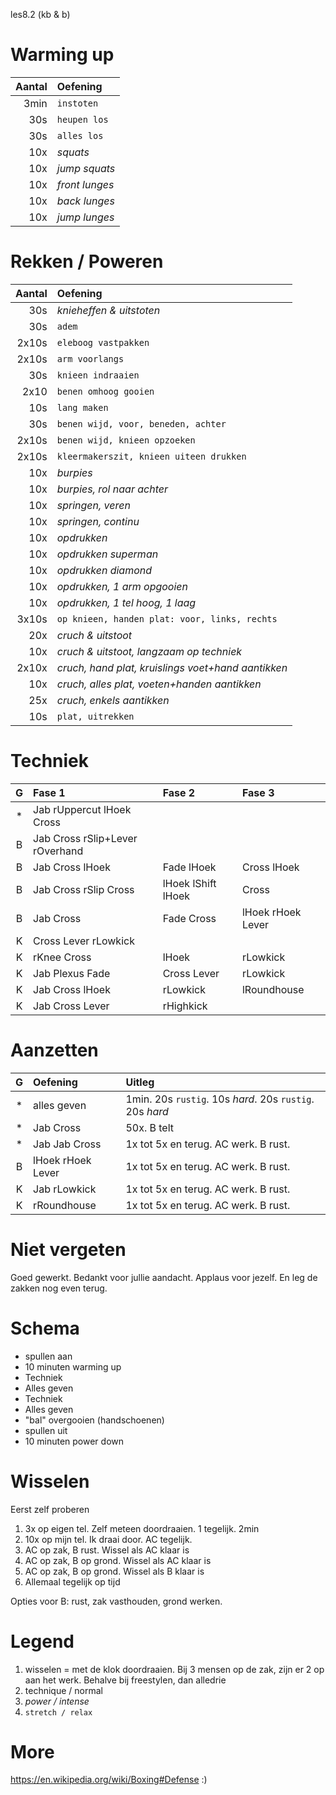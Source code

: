 les8.2 (kb & b)

# Warming up

Aantal | Oefening
------:|:--------
3min   | `instoten`
30s    | `heupen los`
30s    | `alles los`
10x    | *squats*
10x    | *jump squats*
10x    | *front lunges*
10x    | *back lunges*
10x    | *jump lunges*

# Rekken / Poweren

Aantal | Oefening
------:|:--------
30s    | *knieheffen & uitstoten*
30s    | `adem`
2x10s  | `eleboog vastpakken`
2x10s  | `arm voorlangs`
30s    | `knieen indraaien`
2x10   | `benen omhoog gooien`
10s    | `lang maken`
30s    | `benen wijd, voor, beneden, achter`
2x10s  | `benen wijd, knieen opzoeken`
2x10s  | `kleermakerszit, knieen uiteen drukken`
10x    | *burpies*
10x    | *burpies, rol naar achter*
10x    | *springen, veren*
10x    | *springen, continu*
10x    | *opdrukken*
10x    | *opdrukken superman*
10x    | *opdrukken diamond*
10x    | *opdrukken, 1 arm opgooien*
10x    | *opdrukken, 1 tel hoog, 1 laag*
3x10s  | `op knieen, handen plat: voor, links, rechts`
20x    | *cruch & uitstoot*
10x    | *cruch & uitstoot, langzaam op techniek*
2x10x  | *cruch, hand plat, kruislings voet+hand aantikken*
10x    | *cruch, alles plat, voeten+handen aantikken*
25x    | *cruch, enkels aantikken*
10s    | `plat, uitrekken`

# Techniek

  G  | Fase 1 | Fase 2 | Fase 3
:---:| :----- |:------ |:------
  *  | Jab rUppercut lHoek Cross | |
  B  | Jab Cross rSlip+Lever rOverhand | |
  B  | Jab Cross lHoek | Fade lHoek | Cross lHoek
  B  | Jab Cross rSlip Cross | lHoek lShift lHoek | Cross
  B  | Jab Cross | Fade Cross | lHoek rHoek Lever
  K  | Cross Lever rLowkick | |
  K  | rKnee Cross | lHoek | rLowkick
  K  | Jab Plexus Fade | Cross Lever | rLowkick
  K  | Jab Cross lHoek | rLowkick | lRoundhouse
  K  | Jab Cross Lever | rHighkick | |

# Aanzetten

  G  |  Oefening | Uitleg
:---:| :-------- |:------
  *  | alles geven | 1min. 20s `rustig`. 10s *hard*. 20s `rustig`. 20s *hard*
  *  | Jab Cross | 50x. B telt
  *  | Jab Jab Cross | 1x tot 5x en terug. AC werk. B rust.
  B  | lHoek rHoek Lever | 1x tot 5x en terug. AC werk. B rust.
  K  | Jab rLowkick | 1x tot 5x en terug. AC werk. B rust.
  K  | rRoundhouse | 1x tot 5x en terug. AC werk. B rust.

# Niet vergeten

Goed gewerkt. Bedankt voor jullie aandacht. Applaus voor jezelf. En leg de zakken nog even terug.

# Schema

 - spullen aan
 - 10 minuten warming up
 - Techniek
 - Alles geven
 - Techniek
 - Alles geven
 - "bal" overgooien (handschoenen)
 - spullen uit
 - 10 minuten power down

# Wisselen

Eerst zelf proberen

  1. 3x op eigen tel. Zelf meteen doordraaien. 1 tegelijk. 2min
  1. 10x op mijn tel. Ik draai door. AC tegelijk.
  2. AC op zak, B rust. Wissel als AC klaar is
  3. AC op zak, B op grond. Wissel als AC klaar is
  4. AC op zak, B op grond. Wissel als B klaar is
  5. Allemaal tegelijk op tijd

Opties voor B: rust, zak vasthouden, grond werken.

# Legend

 1. wisselen = met de klok doordraaien. Bij 3 mensen op de zak, zijn er 2 op aan het werk. Behalve bij freestylen, dan alledrie
 1. technique / normal
 1. *power / intense*
 1. `stretch / relax`

# More

https://en.wikipedia.org/wiki/Boxing#Defense :)
